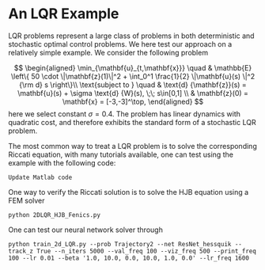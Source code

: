 # An LQR Example
LQR problems represent a large class of problems in both deterministic and stochastic optimal control problems. We here test our approach on a relatively simple example. We consider the following problem 

$$
\begin{aligned}
\min_{\mathbf{u}_{t,\mathbf{x}}} \quad & \mathbb{E} \left\{ 50 \cdot \|\mathbf{z}(1)\|^2 + \int_0^1 \frac{1}{2} \|\mathbf{u}(s) \|^2 {\rm d} s  \right\}\\
\text{subject to  }   \quad & \text{d} {\mathbf{z}}(s) = \mathbf{u}(s) + \sigma \text{d} {W}(s), \;\; s\in[0,1] \\
& \mathbf{z}(0) = \mathbf{x} = [-3,-3]^\top,
\end{aligned}
$$
here we select constant $\sigma =0.4$. The problem has linear dynamics with quadratic cost, and therefore exhibits the standard form of a stochastic LQR problem. 

The most common way to treat a LQR problem is to solve the corresponding Riccati equation, with many tutorials available, one can test using the example with the following code:
```
Update Matlab code
```
One way to verify the Riccati solution is to solve the HJB equation using a FEM solver
```
python 2DLQR_HJB_Fenics.py
```
One can test our neural network solver through
```
python train_2d_LQR.py --prob Trajectory2 --net ResNet_hessquik --track_z True --n_iters 5000 --val_freq 100 --viz_freq 500 --print_freq 100 --lr 0.01 --beta '1.0, 10.0, 0.0, 10.0, 1.0, 0.0' --lr_freq 1600

```
